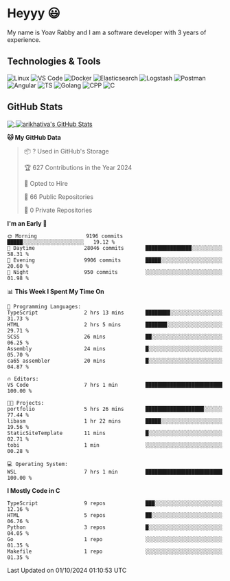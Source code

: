
# Heyyy 😃
My name is Yoav Rabby and I am a software developer with 3 years of experience.

## Technologies & Tools
![Linux](https://img.shields.io/badge/Linux-FCC624?style=flat&logo=linux&logoColor=black)
![VS Code](https://img.shields.io/badge/-VS%20Code-007ACC?style=flat-square&logo=visual-studio-code)
![Docker](https://img.shields.io/badge/Docker-E9F8FF?style=flat-square&logo=Docker)
![Elasticsearch](https://img.shields.io/badge/Elasticsearch-F8FDC5?style=flat-square&logo=elasticsearch&logoColor=lightblue)
![Logstash](https://img.shields.io/badge/Logstash-F8FDC5?style=flat-square&logo=logstash&logoColor=orange)
![Postman](https://img.shields.io/badge/Postman-F6BB43?style=flat-square&logo=Postman&logoColor=white)
![Angular](https://img.shields.io/badge/Angular-red?style=flat-square&logo=angular)
![TS](https://shields.io/badge/TypeScript-3178C6?logo=TypeScript&logoColor=FFF&style=flat-square)
![Golang](https://img.shields.io/badge/Golang-CBFBFD?style=flat-square&logo=go)
![CPP](https://img.shields.io/badge/C++-00599C?style=flat-square&logo=C%2B%2B&logoColor=white)
![C](https://img.shields.io/badge/C-F0F8FF?style=flat-square&logo=C)

## GitHub Stats
<a href="https://github.com/arikhativa/arikhativa">
  <img align="center" src="https://github-readme-stats.vercel.app/api/top-langs/?username=arikhativa&hide=java,html,tex&title_color=ffffff&text_color=c9cacc&icon_color=2bbc8a&bg_color=1d1f21&langs_count=3" />
</a>
<a href="https://github.com/arikhativa/arikhativa">
  <img align="center" src="https://github-readme-stats.vercel.app/api?username=arikhativa&show_icons=true&line_height=27&count_private=true&title_color=ffffff&text_color=c9cacc&icon_color=2bbc8a&bg_color=1d1f21" alt="arikhativa's GitHub Stats" />
</a>

<!--START_SECTION:waka-->
**🐱 My GitHub Data** 

> 📦 ? Used in GitHub's Storage 
 > 
> 🏆 627 Contributions in the Year 2024
 > 
> 💼 Opted to Hire
 > 
> 📜 66 Public Repositories 
 > 
> 🔑 0 Private Repositories 
 > 
**I'm an Early 🐤** 

```text
🌞 Morning                9196 commits        █████░░░░░░░░░░░░░░░░░░░░   19.12 % 
🌆 Daytime                28046 commits       ███████████████░░░░░░░░░░   58.31 % 
🌃 Evening                9906 commits        █████░░░░░░░░░░░░░░░░░░░░   20.60 % 
🌙 Night                  950 commits         ░░░░░░░░░░░░░░░░░░░░░░░░░   01.98 % 
```


📊 **This Week I Spent My Time On** 

```text
💬 Programming Languages: 
TypeScript               2 hrs 13 mins       ████████░░░░░░░░░░░░░░░░░   31.73 % 
HTML                     2 hrs 5 mins        ███████░░░░░░░░░░░░░░░░░░   29.71 % 
SCSS                     26 mins             ██░░░░░░░░░░░░░░░░░░░░░░░   06.25 % 
Assembly                 24 mins             █░░░░░░░░░░░░░░░░░░░░░░░░   05.70 % 
ca65 assembler           20 mins             █░░░░░░░░░░░░░░░░░░░░░░░░   04.87 % 

🔥 Editors: 
VS Code                  7 hrs 1 min         █████████████████████████   100.00 % 

🐱‍💻 Projects: 
portfolio                5 hrs 26 mins       ███████████████████░░░░░░   77.44 % 
libasm                   1 hr 22 mins        █████░░░░░░░░░░░░░░░░░░░░   19.56 % 
StaticSiteTemplate       11 mins             █░░░░░░░░░░░░░░░░░░░░░░░░   02.71 % 
tobi                     1 min               ░░░░░░░░░░░░░░░░░░░░░░░░░   00.28 % 

💻 Operating System: 
WSL                      7 hrs 1 min         █████████████████████████   100.00 % 
```

**I Mostly Code in C** 

```text
TypeScript               9 repos             ███░░░░░░░░░░░░░░░░░░░░░░   12.16 % 
HTML                     5 repos             ██░░░░░░░░░░░░░░░░░░░░░░░   06.76 % 
Python                   3 repos             █░░░░░░░░░░░░░░░░░░░░░░░░   04.05 % 
Go                       1 repo              ░░░░░░░░░░░░░░░░░░░░░░░░░   01.35 % 
Makefile                 1 repo              ░░░░░░░░░░░░░░░░░░░░░░░░░   01.35 % 
```




 Last Updated on 01/10/2024 01:10:53 UTC
<!--END_SECTION:waka-->
